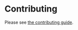 # Contributing

Please see [the contributing guide](<https://nminaian.github.io/keithley_daq/contributing.html>).
